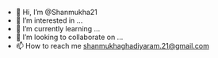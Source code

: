 - 👋 Hi, I’m @Shanmukha21
- 👀 I’m interested in ...
- 🌱 I’m currently learning ...
- 💞️ I’m looking to collaborate on ...
- 📫 How to reach me shanmukhaghadiyaram.21@gmail.com

<!---
Shanmukha21/Shanmukha21 is a ✨ special ✨ repository because its `README.md` (this file) appears on your GitHub profile.
You can click the Preview link to take a look at your changes.
--->
